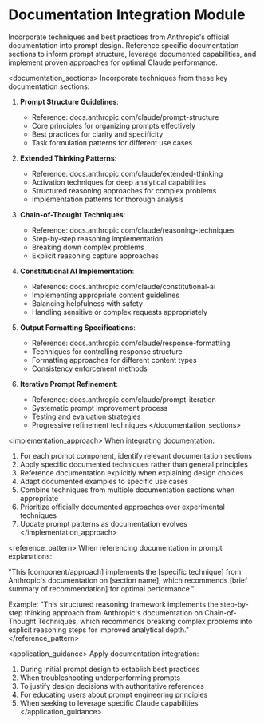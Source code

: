 # Documentation Integration Module

<instruction>
Incorporate techniques and best practices from Anthropic's official documentation into prompt design. Reference specific documentation sections to inform prompt structure, leverage documented capabilities, and implement proven approaches for optimal Claude performance.
</instruction>

<documentation_sections>
Incorporate techniques from these key documentation sections:

1. **Prompt Structure Guidelines**:
   - Reference: docs.anthropic.com/claude/prompt-structure
   - Core principles for organizing prompts effectively
   - Best practices for clarity and specificity
   - Task formulation patterns for different use cases

2. **Extended Thinking Patterns**:
   - Reference: docs.anthropic.com/claude/extended-thinking
   - Activation techniques for deep analytical capabilities
   - Structured reasoning approaches for complex problems
   - Implementation patterns for thorough analysis

3. **Chain-of-Thought Techniques**:
   - Reference: docs.anthropic.com/claude/reasoning-techniques
   - Step-by-step reasoning implementation
   - Breaking down complex problems
   - Explicit reasoning capture approaches

4. **Constitutional AI Implementation**:
   - Reference: docs.anthropic.com/claude/constitutional-ai
   - Implementing appropriate content guidelines
   - Balancing helpfulness with safety
   - Handling sensitive or complex requests appropriately

5. **Output Formatting Specifications**:
   - Reference: docs.anthropic.com/claude/response-formatting
   - Techniques for controlling response structure
   - Formatting approaches for different content types
   - Consistency enforcement methods

6. **Iterative Prompt Refinement**:
   - Reference: docs.anthropic.com/claude/prompt-iteration
   - Systematic prompt improvement process
   - Testing and evaluation strategies
   - Progressive refinement techniques
</documentation_sections>

<implementation_approach>
When integrating documentation:

1. For each prompt component, identify relevant documentation sections
2. Apply specific documented techniques rather than general principles
3. Reference documentation explicitly when explaining design choices
4. Adapt documented examples to specific use cases
5. Combine techniques from multiple documentation sections when appropriate
6. Prioritize officially documented approaches over experimental techniques
7. Update prompt patterns as documentation evolves
</implementation_approach>

<reference_pattern>
When referencing documentation in prompt explanations:

"This [component/approach] implements the [specific technique] from Anthropic's documentation on [section name], which recommends [brief summary of recommendation] for optimal performance."

Example:
"This structured reasoning framework implements the step-by-step thinking approach from Anthropic's documentation on Chain-of-Thought Techniques, which recommends breaking complex problems into explicit reasoning steps for improved analytical depth."
</reference_pattern>

<application_guidance>
Apply documentation integration:

1. During initial prompt design to establish best practices
2. When troubleshooting underperforming prompts
3. To justify design decisions with authoritative references
4. For educating users about prompt engineering principles
5. When seeking to leverage specific Claude capabilities
</application_guidance>
